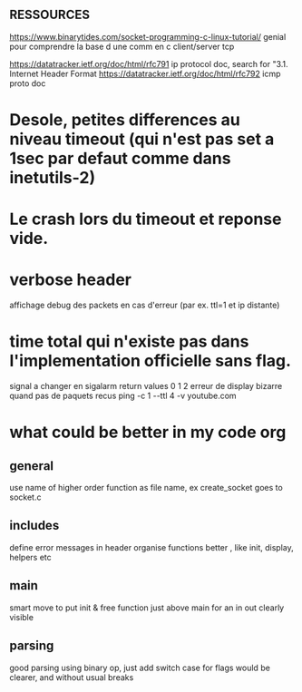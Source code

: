 ## RESSOURCES
https://www.binarytides.com/socket-programming-c-linux-tutorial/
genial pour comprendre la base d une comm en c client/server tcp

https://datatracker.ietf.org/doc/html/rfc791
ip protocol doc, search for "3.1.  Internet Header Format
https://datatracker.ietf.org/doc/html/rfc792
icmp proto doc

# Desole, petites differences au niveau timeout (qui n'est pas set a 1sec par defaut comme dans inetutils-2)
# Le crash lors du timeout et reponse vide.
# verbose header
affichage debug des packets en cas d'erreur (par ex. ttl=1 et ip distante) 
# time total qui n'existe pas dans l'implementation officielle sans flag. 

signal a changer en sigalarm
return values 0 1 2
erreur de display bizarre quand pas de paquets recus
ping -c 1 --ttl 4 -v youtube.com

# what could be better in my code org
## general
use name of higher order function as file name, ex create_socket goes to socket.c

## includes
define error messages in header
organise functions better , like init, display, helpers etc

## main
smart move to put init & free function just above main for an in out clearly visible

## parsing
good parsing using binary op, just add switch case for flags would be clearer, and without usual breaks
